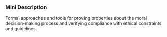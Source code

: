### Mini Description

Formal approaches and tools for proving properties about the moral decision-making process and verifying compliance with ethical constraints and guidelines.
